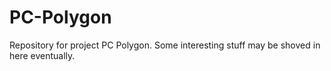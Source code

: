 # PC-Polygon
Repository for project PC Polygon.
Some interesting stuff may be shoved in here eventually.
